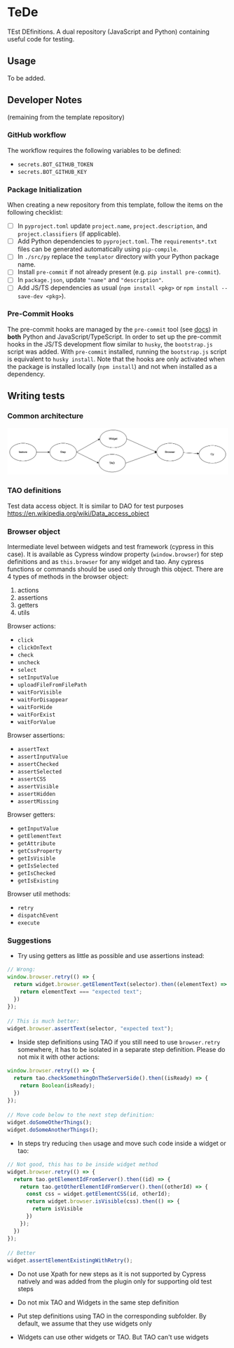 # TeDe

TEst DEfinitions. A dual repository (JavaScript and Python) containing useful code for testing.

## Usage

To be added.

## Developer Notes

(remaining from the template repository)

### GitHub workflow

The workflow requires the following variables to be defined:

- `secrets.BOT_GITHUB_TOKEN`
- `secrets.BOT_GITHUB_KEY`

### Package Initialization

When creating a new repository from this template, follow the items on the following checklist:

- [ ] In `pyproject.toml` update `project.name`, `project.description`, and `project.classifiers`
        (if applicable).
- [ ] Add Python dependencies to `pyproject.toml`. The `requirements*.txt` files can be generated
        automatically using `pip-compile`.
- [ ] In `./src/py` replace the `templator` directory with your Python package name.
- [ ] Install `pre-commit` if not already present (e.g. `pip install pre-commit`).
- [ ] In `package.json`, update `"name"` and `"description"`.
- [ ] Add JS/TS dependencies as usual (`npm install <pkg>` or `npm install --save-dev <pkg>`).

### Pre-Commit Hooks

The pre-commit hooks are managed by the `pre-commit` tool (see [docs](https://pre-commit.com/)) in **both** Python
and JavaScript/TypeScript. In order to set up the pre-commit hooks in the JS/TS development flow similar to `husky`,
the `bootstrap.js` script was added. With `pre-commit` installed, running the `bootstrap.js` script is equivalent
to `husky install`. Note that the hooks are only activated when the package is installed locally (`npm install`)
and not when installed as a dependency.

## Writing tests

### Common architecture

![alt text](image.png)

### TAO definitions

Test data access object. It is similar to DAO for test purposes <https://en.wikipedia.org/wiki/Data_access_object>

### Browser object

Intermediate level between widgets and test framework (cypress in this case).
It is available as Cypress window property (`window.browser`) for step definitions and as `this.browser` for any widget and tao.
Any cypress functions or commands should be used only through this object.
There are 4 types of methods in the browser object:

1. actions
2. assertions
3. getters
4. utils

Browser actions:

- `click`
- `clickOnText`
- `check`
- `uncheck`
- `select`
- `setInputValue`
- `uploadFileFromFilePath`
- `waitForVisible`
- `waitForDisappear`
- `waitForHide`
- `waitForExist`
- `waitForValue`

Browser assertions:

- `assertText`
- `assertInputValue`
- `assertChecked`
- `assertSelected`
- `assertCSS`
- `assertVisible`
- `assertHidden`
- `assertMissing`

Browser getters:

- `getInputValue`
- `getElementText`
- `getAttribute`
- `getCssProperty`
- `getIsVisible`
- `getIsSelected`
- `getIsChecked`
- `getIsExisting`

Browser util methods:

- `retry`
- `dispatchEvent`
- `execute`

### Suggestions

- Try using getters as little as possible and use assertions instead:

```js
// Wrong:
window.browser.retry(() => {
  return widget.browser.getElementText(selector).then((elementText) => {
    return elementText === "expected text";
  })
});

// This is much better: 
widget.browser.assertText(selector, "expected text");
```

- Inside step definitions using TAO if you still need to use `browser.retry` somewhere, it has to be isolated in a separate step definition. Please do not mix it with other actions:

```js
window.browser.retry(() => {
  return tao.checkSomethingOnTheServerSide().then((isReady) => {
    return Boolean(isReady);
  })
});

// Move code below to the next step definition:
widget.doSomeOtherThings();
widget.doSomeAnotherThings();
```

- In steps try reducing `then` usage and move such code inside a widget or tao:

```js
// Not good, this has to be inside widget method
widget.browser.retry(() => {
  return tao.getElementIdFromServer().then((id) => {
    return tao.getOtherElementIdFromServer().then((otherId) => {
      const css = widget.getElementCSS(id, otherId);
      return widget.browser.isVisible(css).then(() => {
        return isVisible
      })
    });
  })
});

// Better
widget.assertElementExistingWithRetry();
```

- Do not use Xpath for new steps as it is not supported by Cypress natively and was added from the plugin only for supporting old test steps

- Do not mix TAO and Widgets in the same step definition

- Put step definitions using TAO in the corresponding subfolder. By default, we assume that they use widgets only

- Widgets can use other widgets or TAO. But TAO can't use widgets
